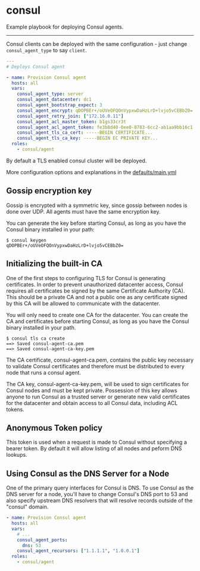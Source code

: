 # consul

Example playbook for deploying Consul agents.

---

Consul clients can be deployed with the same configuration - just change `consul_agent_type` to say `client`.

```yml
---
# Deploys Consul agent

- name: Provision Consul agent
  hosts: all
  vars:
    consul_agent_type: server
    consul_agent_datacenter: dc1
    consul_agent_bootstrap_expect: 3
    consul_agent_encrypt: qDOPBEr+/oUVeOFQOnVypxwDaHzLrD+lvjo5vCEBbZ0=
    consul_agent_retry_join: ["172.16.0.11"]
    consul_agent_acl_master_token: b1gs33cr3t
    consul_agent_acl_agent_token: fe3b8d40-0ee0-8783-6cc2-ab1aa9bb16c1
    consul_agent_tls_ca_cert: -----BEGIN CERTIFICATE...
    consul_agent_tls_ca_key: -----BEGIN EC PRIVATE KEY...
  roles:
    - consul/agent
```

By default a TLS enabled consul cluster will be deployed.

More configuration options and explanations in the [defaults/main.yml](/consul/defaults/main.yml)

## Gossip encryption key

Gossip is encrypted with a symmetric key, since gossip between nodes is done over UDP. All agents must have the same encryption key.

You can generate the key before starting Consul, as long as you have the Consul binary installed in your path:

```shell
$ consul keygen
qDOPBEr+/oUVeOFQOnVypxwDaHzLrD+lvjo5vCEBbZ0=
```

## Initializing the built-in CA

One of the first steps to configuring TLS for Consul is generating certificates. In order to prevent unauthorized datacenter access, Consul requires all certificates be signed by the same Certificate Authority (CA). This should be a private CA and not a public one as any certificate signed by this CA will be allowed to communicate with the datacenter.

You will only need to create one CA for the datacenter. You can create the CA and certificates before starting Consul, as long as you have the Consul binary installed in your path.

```shell
$ consul tls ca create
==> Saved consul-agent-ca.pem
==> Saved consul-agent-ca-key.pem
```

The CA certificate, consul-agent-ca.pem, contains the public key necessary to validate Consul certificates and therefore must be distributed to every node that runs a consul agent.

The CA key, consul-agent-ca-key.pem, will be used to sign certificates for Consul nodes and must be kept private. Possession of this key allows anyone to run Consul as a trusted server or generate new valid certificates for the datacenter and obtain access to all Consul data, including ACL tokens.

## Anonymous Token policy

This token is used when a request is made to Consul without specifying a bearer token. By default it will allow listing of all nodes and peform DNS lookups.

## Using Consul as the DNS Server for a Node

One of the primary query interfaces for Consul is DNS. To use Consul as the DNS server for a node, you'll have to change Consul's DNS port to 53 and also specify upstream DNS resolvers that will resolve records outside of the "consul" domain.

```yml
- name: Provision Consul agent
  hosts: all
  vars:
    # ...
    consul_agent_ports:
      dns: 53
    consul_agent_recursors: ["1.1.1.1", "1.0.0.1"]
  roles:
    - consul/agent
```
